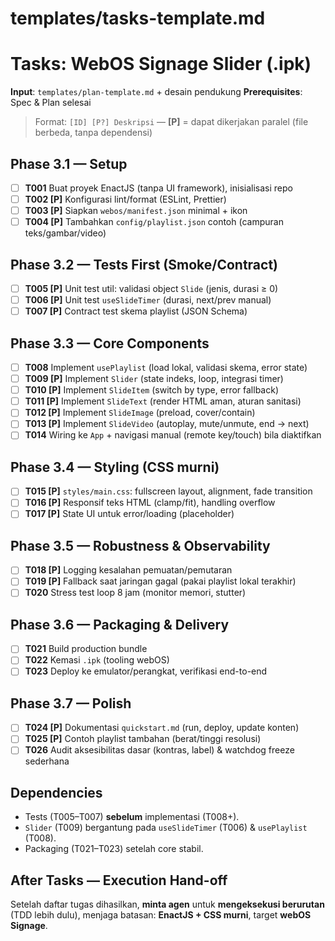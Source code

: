 
# templates/tasks-template.md

# Tasks: WebOS Signage Slider (.ipk)

**Input**: `templates/plan-template.md` + desain pendukung
**Prerequisites**: Spec & Plan selesai

> Format: `[ID] [P?] Deskripsi` — **\[P]** = dapat dikerjakan paralel (file berbeda, tanpa dependensi)

## Phase 3.1 — Setup

* [ ] **T001** Buat proyek EnactJS (tanpa UI framework), inisialisasi repo
* [ ] **T002 \[P]** Konfigurasi lint/format (ESLint, Prettier)
* [ ] **T003 \[P]** Siapkan `webos/manifest.json` minimal + ikon
* [ ] **T004 \[P]** Tambahkan `config/playlist.json` contoh (campuran teks/gambar/video)

## Phase 3.2 — Tests First (Smoke/Contract)

* [ ] **T005 \[P]** Unit test util: validasi object `Slide` (jenis, durasi ≥ 0)
* [ ] **T006 \[P]** Unit test `useSlideTimer` (durasi, next/prev manual)
* [ ] **T007 \[P]** Contract test skema playlist (JSON Schema)

## Phase 3.3 — Core Components

* [ ] **T008** Implement `usePlaylist` (load lokal, validasi skema, error state)
* [ ] **T009 \[P]** Implement `Slider` (state indeks, loop, integrasi timer)
* [ ] **T010 \[P]** Implement `SlideItem` (switch by type, error fallback)
* [ ] **T011 \[P]** Implement `SlideText` (render HTML aman, aturan sanitasi)
* [ ] **T012 \[P]** Implement `SlideImage` (preload, cover/contain)
* [ ] **T013 \[P]** Implement `SlideVideo` (autoplay, mute/unmute, end → next)
* [ ] **T014** Wiring ke `App` + navigasi manual (remote key/touch) bila diaktifkan

## Phase 3.4 — Styling (CSS murni)

* [ ] **T015 \[P]** `styles/main.css`: fullscreen layout, alignment, fade transition
* [ ] **T016 \[P]** Responsif teks HTML (clamp/fit), handling overflow
* [ ] **T017 \[P]** State UI untuk error/loading (placeholder)

## Phase 3.5 — Robustness & Observability

* [ ] **T018 \[P]** Logging kesalahan pemuatan/pemutaran
* [ ] **T019 \[P]** Fallback saat jaringan gagal (pakai playlist lokal terakhir)
* [ ] **T020** Stress test loop 8 jam (monitor memori, stutter)

## Phase 3.6 — Packaging & Delivery

* [ ] **T021** Build production bundle
* [ ] **T022** Kemasi `.ipk` (tooling webOS)
* [ ] **T023** Deploy ke emulator/perangkat, verifikasi end-to-end

## Phase 3.7 — Polish

* [ ] **T024 \[P]** Dokumentasi `quickstart.md` (run, deploy, update konten)
* [ ] **T025 \[P]** Contoh playlist tambahan (berat/tinggi resolusi)
* [ ] **T026** Audit aksesibilitas dasar (kontras, label) & watchdog freeze sederhana

## Dependencies

* Tests (T005–T007) **sebelum** implementasi (T008+).
* `Slider` (T009) bergantung pada `useSlideTimer` (T006) & `usePlaylist` (T008).
* Packaging (T021–T023) setelah core stabil.

## After Tasks — Execution Hand-off

Setelah daftar tugas dihasilkan, **minta agen** untuk **mengeksekusi berurutan** (TDD lebih dulu), menjaga batasan: **EnactJS + CSS murni**, target **webOS Signage**.